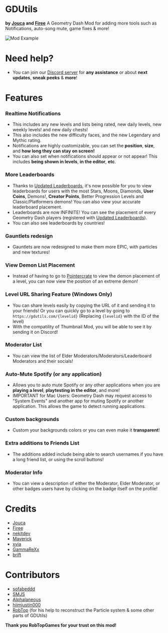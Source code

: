 # GDUtils
**by [Jouca](user:7026949) and [Firee](user:6253758)**
A Geometry Dash Mod for adding more tools such as Notifications, auto-song mute, game fixes & more!

![Mod Example](gdutilsdevs.gdutils/Screenshot_1.png&scale:0.8)

# Need help?
* You can join our [Discord server](https://discord.gg/MU4Rpc6xbJ) for **any assistance** or about **next updates**, **sneak peeks** & **more**!

# Features

### Realtime Notifications
* This includes any <cy>new levels and lists being rated</c>, new <co>daily levels</c>, new <cb>weekly levels!</c> and <cy>new daily chests!</c>
* This also includes the new difficulty faces, and the new <cp>Legendary</c> and <cj>Mythic</c> rating.
* Notifications are <cg>highly customizable</c>, you can set the __position__, __size__, and __how long they can stay on screen!__
* You can also set when notifications <cg>should appear</c> or <cr>not appear</c>! This includes __being shown in levels__, __in the editor__, __etc__.

### More Leaderboards
* Thanks to [Updated Leaderboards](https://discord.gg/HpC5Xc3JMh), it's now possible for you to <cy>view leaderboards for users</c> with the most <cy>Stars</c>, <cl>Moons</c>, <cj>Diamonds</c>, **User Coins**, <cr>Demons!</c>, **Creator Points**, <cp>Better Progression Levels</c> and <cr>Classic/Platformers demons</c>! You can also view your <cy>accurate leaderboard placement</c>.
* Leaderboards are now <cp>INFINITE</c>! You can see the placement of <cy>every Geometry Dash players</c> (registered with [Updated Leaderboards](https://discord.gg/HpC5Xc3JMh)).
* You can also see <cj>leaderboards by countries</c>!

### Gauntlets redesign
* <cy>Gauntlets are now redesigned</c> to make them more <co>EPIC</c>, with <cp>particles</c> and <cj>new textures</c>!

### View Demon List Placement
* Instead of having to go to [Pointercrate](https://pointercrate.com/) to view the demon placement of a level, you can now <cy>view the position</c> of an extreme demon!

### Level URL Sharing Feature (Windows Only)
* You can <cg>share levels easily by copying the URL</c> of it and sending it to your friends! Or you can quickly go to a level by going to `https://gdutils.com/{levelid}` (Replacing `{levelid}` with the ID of the level)
* With the compatility of <cy>Thumbnail Mod</c>, you will be able to see it by sending it on <cl>Discord</c>!

### Moderator List 
* You can <cy>view the list</c> of <cp>Elder Moderators</c>/<cy>Moderators</c>/<cl>Leaderboard Moderators</c> and their socials!

### Auto-Mute Spotify (or any application)
* Allows you to <cg>auto mute Spotify</c> or any other applications when you are __playing a level__, __playtesting in the editor__, and more!
* <cr>IMPORTANT for Mac Users:</c> Geometry Dash may request access to "System Events" and another app for muting Spotify or another application. This allows the game to detect running applications.

### Custom backgrounds
* Custom your <cy>backgrounds colors</c> or you can even make it **transparent**!

### Extra additions to Friends List
* The additions added include being able to <cy>search usernames</c> if you have a long friend list, or using the <cy>scroll buttons</c>!

### Moderator Info
* You can <cy>view a description</c> of either the <cy>Moderator</c>, <cp>Elder Moderator</c>, or other badges users have by <cy>clicking on the badge itself</c> on the profile!

# Credits
* [Jouca](https://x.com/JoucaJouca)
* [Firee](https://youtube.com/@gdfiree)
* [nekitdev](https://x.com/nekitdev)
* [Maverick](https://www.youtube.com/channel/UCoFBsXJ-6o6l6ZYP-k6DE_g)
* [xvia](https://x.com/SZidnes)
* [GammaReXx](user:3913739)
* [brift](https://x.com/BriftXD)

# Contributors
* [sofabeddd](user:7976112)
* [SMJS](user:7121414)
* [Alphalaneous](user:1139015)
* [hiimjustin000](user:7466002)
* [RobTop](http://robtopgames.com/) (for his help to reconstruct the Particle system & some other parts of GDUtils)

**Thank you RobTopGames for your trust on this mod!**

